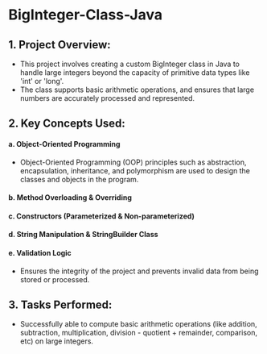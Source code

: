 # BigInteger-Class-Java

## 1. Project Overview:
- This project involves creating a custom BigInteger class in Java to handle large integers beyond the capacity of primitive data types like 'int' or 'long'.
- The class supports basic arithmetic operations, and ensures that large numbers are accurately processed and represented.

## 2. Key Concepts Used:
#### a. Object-Oriented Programming
  - Object-Oriented Programming (OOP) principles such as abstraction, encapsulation, inheritance, and polymorphism are used to design the classes and objects in the program.
#### b. Method Overloading & Overriding
#### c. Constructors (Parameterized & Non-parameterized)
#### d. String Manipulation & StringBuilder Class
#### e. Validation Logic
  - Ensures the integrity of the project and prevents invalid data from being stored or processed.

## 3. Tasks Performed:
- Successfully able to compute basic arithmetic operations (like addition, subtraction, multiplication, division - quotient + remainder, comparison, etc) on large integers.
